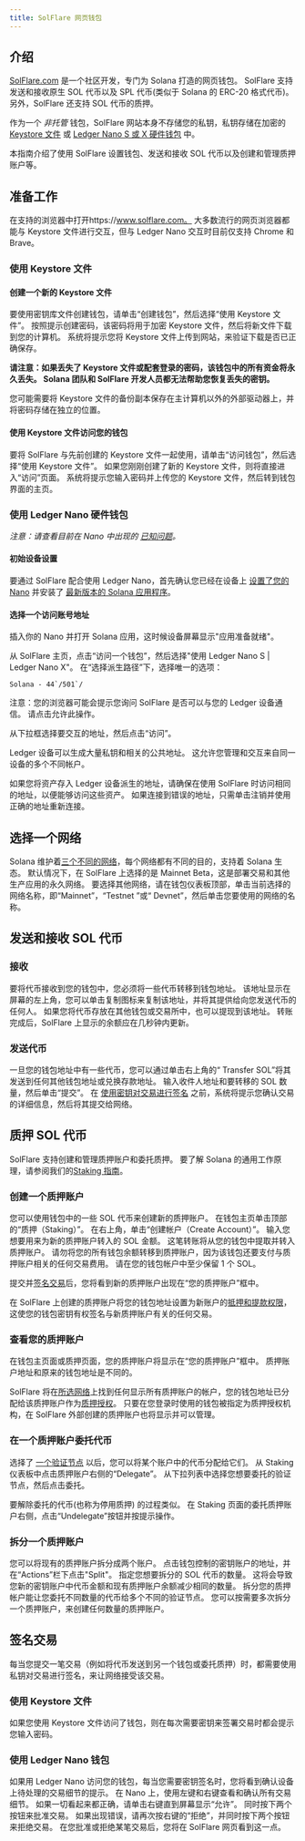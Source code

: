 ```yaml
---
title: SolFlare 网页钱包
---
```


## 介绍

[SolFlare.com](https://solflare.com/) 是一个社区开发，专门为 Solana 打造的网页钱包。 SolFlare 支持发送和接收原生 SOL 代币以及 SPL 代币(类似于 Solana 的 ERC-20 格式代币)。 另外，SolFlare 还支持 SOL 代币的质押。

作为一个 _非托管_ 钱包，SolFlare 网站本身不存储您的私钥，私钥存储在加密的 [Keystore 文件](#using-a-keystore-file) 或 [Ledger Nano S 或 X 硬件钱包](#using-a-ledger-nano-hardware-wallet) 中。

本指南介绍了使用 SolFlare 设置钱包、发送和接收 SOL 代币以及创建和管理质押账户等。

## 准备工作

在支持的浏览器中打开https://www.solflare.com。 大多数流行的网页浏览器都能与 Keystore 文件进行交互，但与 Ledger Nano 交互时目前仅支持 Chrome 和 Brave。

### 使用 Keystore 文件

#### 创建一个新的 Keystore 文件

要使用密钥库文件创建钱包，请单击“创建钱包”，然后选择“使用 Keystore 文件”。 按照提示创建密码，该密码将用于加密 Keystore 文件，然后将新文件下载到您的计算机。 系统将提示您将 Keystore 文件上传到网站，来验证下载是否已正确保存。

**请注意：如果丢失了 Keystore 文件或配套登录的密码，该钱包中的所有资金将永久丢失。 Solana 团队和 SolFlare 开发人员都无法帮助您恢复丢失的密钥。**

您可能需要将 Keystore 文件的备份副本保存在主计算机以外的外部驱动器上，并将密码存储在独立的位置。

#### 使用 Keystore 文件访问您的钱包

要将 SolFlare 与先前创建的 Keystore 文件一起使用，请单击“访问钱包”，然后选择“使用 Keystore 文件”。 如果您刚刚创建了新的 Keystore 文件，则将直接进入“访问”页面。 系统将提示您输入密码并上传您的 Keystore 文件，然后转到钱包界面的主页。

### 使用 Ledger Nano 硬件钱包

_注意：请查看目前在 Nano 中出现的 [已知问题](ledger-live.md#known-issues)。_

#### 初始设备设置

要通过 SolFlare 配合使用 Ledger Nano，首先确认您已经在设备上 [设置了您的 Nano](ledger-live.md) 并安装了 [ 最新版本的 Solana 应用程序](ledger-live.md#upgrade-to-the-latest-version-of-the-solana-app)。

#### 选择一个访问账号地址

插入你的 Nano 并打开 Solana 应用，这时候设备屏幕显示"应用准备就绪"。

从 SolFlare 主页，点击“访问一个钱包”，然后选择"使用 Ledger Nano S | Ledger Nano X"。 在“选择派生路径”下，选择唯一的选项：

`` Solana - 44`/501`/ ``

注意：您的浏览器可能会提示您询问 SolFlare 是否可以与您的 Ledger 设备通信。 请点击允许此操作。

从下拉框选择要交互的地址，然后点击“访问”。

Ledger 设备可以生成大量私钥和相关的公共地址。 这允许您管理和交互来自同一设备的多个不同帐户。

如果您将资产存入 Ledger 设备派生的地址，请确保在使用 SolFlare 时访问相同的地址，以便能够访问这些资产。 如果连接到错误的地址，只需单击注销并使用正确的地址重新连接。

## 选择一个网络

Solana 维护着[三个不同的网络](../clusters)，每个网络都有不同的目的，支持着 Solana 生态。 默认情况下，在 SolFlare 上选择的是 Mainnet Beta，这是部署交易和其他生产应用的永久网络。 要选择其他网络，请在钱包仪表板顶部，单击当前选择的网络名称，即“Mainnet”，“Testnet ”或“ Devnet”，然后单击您要使用的网络的名称。

## 发送和接收 SOL 代币

### 接收

要将代币接收到您的钱包中，您必须将一些代币转移到钱包地址。 该地址显示在屏幕的左上角，您可以单击复制图标来复制该地址，并将其提供给向您发送代币的任何人。 如果您将代币存放在其他钱包或交易所中，也可以提现到该地址。 转账完成后，SolFlare 上显示的余额应在几秒钟内更新。

### 发送代币

一旦您的钱包地址中有一些代币，您可以通过单击右上角的“ Transfer SOL”将其发送到任何其他钱包地址或兑换存款地址。 输入收件人地址和要转移的 SOL 数量，然后单击“提交”。 在 [使用密钥对交易进行签名](#signing-a-transaction) 之前，系统将提示您确认交易的详细信息，然后将其提交给网络。

## 质押 SOL 代币

SolFlare 支持创建和管理质押账户和委托质押。 要了解 Solana 的通用工作原理，请参阅我们的[Staking 指南](../staking)。

### 创建一个质押账户

您可以使用钱包中的一些 SOL 代币来创建新的质押账户。 在钱包主页单击顶部的“质押（Staking）”。 在右上角，单击“创建帐户（Create Account）”。 输入您想要用来为新的质押账户转入的 SOL 金额。 这笔转账将从您的钱包中提取并转入质押账户。 请勿将您的所有钱包余额转移到质押账户，因为该钱包还要支付与质押账户相关的任何交易费用。 请在您的钱包帐户中至少保留 1 个 SOL。

提交并[签名交易](#signing-a-transaction)后，您将看到新的质押账户出现在“您的质押账户”框中。

在 SolFlare 上创建的质押账户将您的钱包地址设置为新账户的[抵押和提款权限](../staking/stake-accounts#understanding-account-authorities)，这使您的钱包密钥有权签名与新质押账户有关的任何交易。

### 查看您的质押账户

在钱包主页面或质押页面，您的质押账户将显示在“您的质押账户”框中。 质押账户地址和原来的钱包地址是不同的。

SolFlare 将在[所选网络](#select-a-network)上找到任何显示所有质押账户的帐户，您的钱包地址已分配给该质押账户作为[质押授权](../staking/stake-accounts#understanding-account-authorities)。 只要在您登录时使用的钱包被指定为质押授权机构，在 SolFlare 外部创建的质押账户也将显示并可以管理。

### 在一个质押账户委托代币

选择了 [一个验证节点](../staking#select-a-validator) 以后，您可以将某个账户中的代币分配给它们。 从 Staking 仪表板中点击质押账户右侧的“Delegate”。 从下拉列表中选择您想要委托的验证节点，然后点击委托。

要解除委托的代币(也称为停用质押) 的过程类似。 在 Staking 页面的委托质押账户右侧，点击“Undelegate”按钮并按提示操作。

### 拆分一个质押账户

您可以将现有的质押账户拆分成两个账户。 点击钱包控制的密钥账户的地址，并在“Actions”栏下点击"Split"。 指定您想要拆分的 SOL 代币的数量。 这将会导致您新的密钥账户中代币金额和现有质押账户余额减少相同的数量。 拆分您的质押帐户能让您委托不同数量的代币给多个不同的验证节点。 您可以按需要多次拆分一个质押账户，来创建任何数量的质押账户。

## 签名交易

每当您提交一笔交易（例如将代币发送到另一个钱包或委托质押）时，都需要使用私钥对交易进行签名，来让网络接受该交易。

### 使用 Keystore 文件

如果您使用 Keystore 文件访问了钱包，则在每次需要密钥来签署交易时都会提示您输入密码。

### 使用 Ledger Nano 钱包

如果用 Ledger Nano 访问您的钱包，每当您需要密钥签名时，您将看到确认设备上待处理的交易细节的提示。 在 Nano 上，使用左键和右键查看和确认所有交易细节。 如果一切看起来都正确，请单击右键直到屏幕显示“允许”。 同时按下两个按钮来批准交易。 如果出现错误，请再次按右键的“拒绝”，并同时按下两个按钮来拒绝交易。 在您批准或拒绝某笔交易后，您将在 SolFlare 网页看到这一点。
